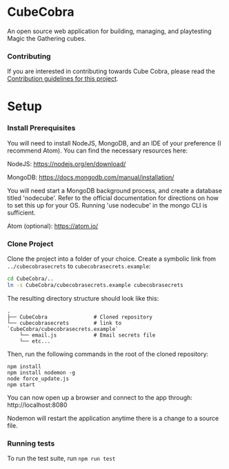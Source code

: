 # CubeCobra

An open source web application for building, managing, and playtesting Magic the Gathering cubes.

### Contributing

If you are interested in contributing towards Cube Cobra, please read the [Contribution guidelines for this project](CONTRIBUTING.md).

# Setup

### Install Prerequisites

You will need to install NodeJS, MongoDB, and an IDE of your preference (I recommend Atom). You can find the necessary resources here:

NodeJS: https://nodejs.org/en/download/

MongoDB: https://docs.mongodb.com/manual/installation/

You will need start a MongoDB background process, and create a database titled 'nodecube'. Refer to the official documentation for directions on how to set this up for your OS. Running 'use nodecube' in the mongo CLI is sufficient.

Atom (optional): https://atom.io/

### Clone Project

Clone the project into a folder of your choice. Create a symbolic link from
`../cubecobrasecrets` to `cubecobrasecrets.example`:

```bash
cd CubeCobra/..
ln -s CubeCobra/cubecobrasecrets.example cubecobrasecrets
```

The resulting directory structure should look like this:

    .
    ├── CubeCobra               # Cloned repository
    └── cubecobrasecrets        # link to `CubeCobra/cubecobrasecrets.example`
        └── email.js            # Email secrets file
        └── etc...

Then, run the following commands in the root of the cloned repository:

    npm install
    npm install nodemon -g
    node force_update.js
    npm start

You can now open up a browser and connect to the app through: http://localhost:8080

Nodemon will restart the application anytime there is a change to a source file.

### Running tests

To run the test suite, run `npm run test`
